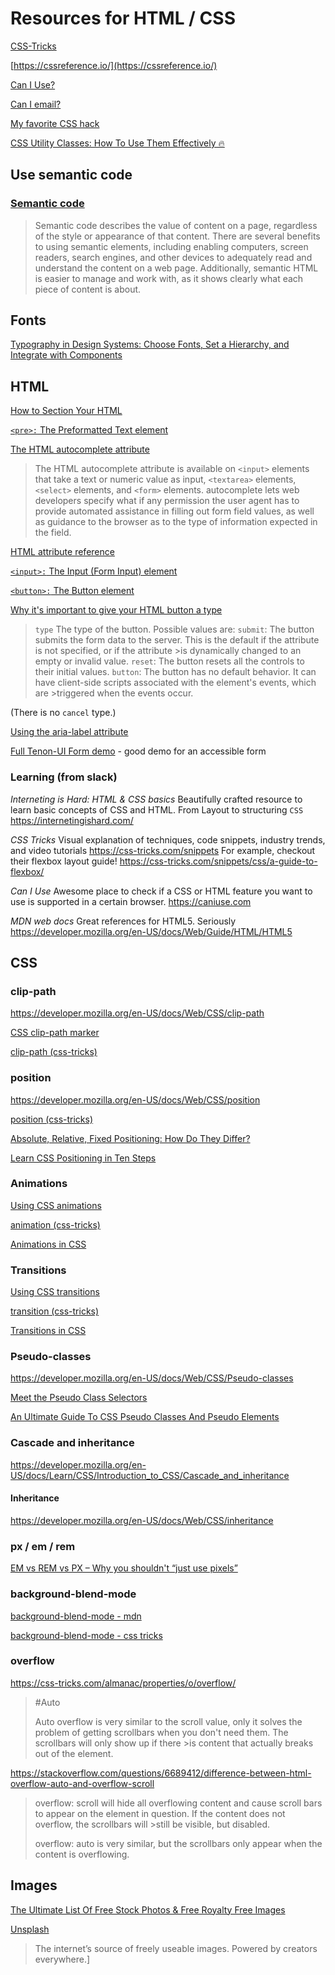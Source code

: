 # Resources for HTML / CSS

[CSS-Tricks](https://css-tricks.com)

[https://cssreference.io/](https://cssreference.io/)

[Can I Use?](https://caniuse.com/)

[Can I email?](https://www.caniemail.com)

[My favorite CSS hack](https://dev.to/gajus/my-favorite-css-hack-32g3)

[CSS Utility Classes: How To Use Them Effectively 🔥](https://blog.mariano.io/css-utility-classes-how-to-use-them-effectively-d61ee00dad2d)

## Use semantic code

### [Semantic code](https://learn.shayhowe.com/html-css/getting-to-know-html/#semantics-overview)

> Semantic code describes the value of content on a page, regardless of the style or appearance of that content. There are several benefits to using semantic elements, including enabling computers, screen readers, search engines, and other devices to adequately read and understand the content on a web page. Additionally, semantic HTML is easier to manage and work with, as it shows clearly what each piece of content is about.

## Fonts

[Typography in Design Systems: Choose Fonts, Set a Hierarchy, and Integrate with Components](https://medium.com/eightshapes-llc/typography-in-design-systems-6ed771432f1e)

## HTML

[How to Section Your HTML](https://css-tricks.com/how-to-section-your-html/)

[`<pre>:` The Preformatted Text element](https://developer.mozilla.org/en-US/docs/Web/HTML/Element/pre)

[The HTML autocomplete attribute](https://developer.mozilla.org/en-US/docs/Web/HTML/Attributes/autocomplete)

> The HTML autocomplete attribute is available on `<input>` elements that take a text or numeric value as input, `<textarea>` elements, `<select>` elements, and `<form>` elements. autocomplete lets web developers specify what if any permission the user agent has to provide automated assistance in filling out form field values, as well as guidance to the browser as to the type of information expected in the field.

[HTML attribute reference](https://developer.mozilla.org/en-US/docs/Web/HTML/Attributes)

[`<input>:` The Input (Form Input) element](https://developer.mozilla.org/en-US/docs/Web/HTML/Element/input)

[`<button>:` The Button element](https://developer.mozilla.org/en-US/docs/Web/HTML/Element/button)

[Why it's important to give your HTML button a type](https://dev.to/claireparkerjones/why-its-important-to-give-your-html-button-a-type-58k9)

> `type`
> The type of the button. Possible values are:
> `submit`: The button submits the form data to the server. This is the default if the attribute is not specified, or if the attribute >is dynamically changed to an empty or invalid value.
> `reset`: The button resets all the controls to their initial values.
> `button`: The button has no default behavior. It can have client-side scripts associated with the element's events, which are >triggered when the events occur.

(There is no `cancel` type.)

[Using the aria-label attribute](https://developer.mozilla.org/en-US/docs/Web/Accessibility/ARIA/ARIA_Techniques/Using_the_aria-label_attribute)

[Full Tenon-UI Form demo](https://www.tenon-ui.info/forms-full-demo/) - good demo for an accessible form

### Learning (from slack)

_Interneting is Hard: HTML & CSS basics_
Beautifully crafted resource to learn basic concepts of CSS and HTML. From Layout to structuring `CSS`
<https://internetingishard.com/>

_CSS Tricks_
Visual explanation of techniques, code snippets, industry trends, and video tutorials
<https://css-tricks.com/snippets>
For example, checkout their flexbox layout guide! <https://css-tricks.com/snippets/css/a-guide-to-flexbox/>

_Can I Use_
Awesome place to check if a CSS or HTML feature you want to use is supported in a certain browser.
<https://caniuse.com>

_MDN web docs_
Great references for HTML5. Seriously
<https://developer.mozilla.org/en-US/docs/Web/Guide/HTML/HTML5>

## CSS

### clip-path

<https://developer.mozilla.org/en-US/docs/Web/CSS/clip-path>

[CSS clip-path marker](https://bennettfeely.com/clippy/)

[clip-path (css-tricks)](https://css-tricks.com/almanac/properties/c/clip/)

### position

<https://developer.mozilla.org/en-US/docs/Web/CSS/position>

[position (css-tricks)](https://css-tricks.com/almanac/properties/p/position/)

[Absolute, Relative, Fixed Positioning: How Do They Differ?](https://css-tricks.com/absolute-relative-fixed-positioining-how-do-they-differ/)

[Learn CSS Positioning in Ten Steps](http://www.barelyfitz.com/screencast/html-training/css/positioning/)

### Animations

[Using CSS animations](https://developer.mozilla.org/en-US/docs/Web/CSS/CSS_Animations/Using_CSS_animations)

[animation (css-tricks)](https://css-tricks.com/almanac/properties/a/animation/)

[Animations in CSS](https://cssreference.io/animations/)

### Transitions

[Using CSS transitions](https://developer.mozilla.org/en-US/docs/Web/CSS/CSS_Transitions/Using_CSS_transitions)

[transition (css-tricks)](https://css-tricks.com/almanac/properties/t/transition/)

[Transitions in CSS](https://cssreference.io/transitions/)

### Pseudo-classes

<https://developer.mozilla.org/en-US/docs/Web/CSS/Pseudo-classes>

[Meet the Pseudo Class Selectors](https://css-tricks.com/pseudo-class-selectors/)

[An Ultimate Guide To CSS Pseudo Classes And Pseudo Elements](https://www.smashingmagazine.com/2016/05/an-ultimate-guide-to-css-pseudo-classes-and-pseudo-elements/#table-of-contents-in-alphabetical-order)

### Cascade and inheritance

<https://developer.mozilla.org/en-US/docs/Learn/CSS/Introduction_to_CSS/Cascade_and_inheritance>

#### Inheritance

<https://developer.mozilla.org/en-US/docs/Web/CSS/inheritance>

### px / em / rem

[EM vs REM vs PX – Why you shouldn't “just use pixels”](https://engageinteractive.co.uk/blog/em-vs-rem-vs-px)

### background-blend-mode

[background-blend-mode - mdn](https://developer.mozilla.org/en-US/docs/Web/CSS/background-blend-mode)

[background-blend-mode - css tricks](https://css-tricks.com/almanac/properties/b/background-blend-mode/)

### overflow

<https://css-tricks.com/almanac/properties/o/overflow/>

>#Auto
>
>Auto overflow is very similar to the scroll value, only it solves the problem of getting scrollbars when you don't need them. The scrollbars will only show up if there >is content that actually breaks out of the element.

<https://stackoverflow.com/questions/6689412/difference-between-html-overflow-auto-and-overflow-scroll>

>overflow: scroll will hide all overflowing content and cause scroll bars to appear on the element in question. If the content does not overflow, the scrollbars will >still be visible, but disabled.
>
>overflow: auto is very similar, but the scrollbars only appear when the content is overflowing.


## Images

[The Ultimate List Of Free Stock Photos & Free Royalty Free Images](https://www.eric-liang.com/blog/the-ultimate-list-of-free-stock-photos-free-royalty-free-images/)

[Unsplash](https://unsplash.com/)

> The internet’s source of freely useable images. Powered by creators everywhere.]
